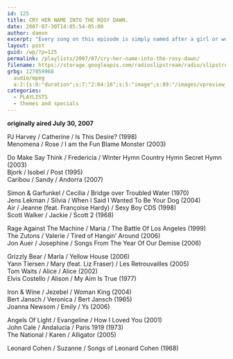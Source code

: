 ```yaml
---
id: 125
title: CRY HER NAME INTO THE ROSY DAWN.
date: 2007-07-30T14:05:54-05:00
author: damon
excerpt: "Every song on this episode is simply named after a girl or woman. That's it. No last names, no other words.  It would be considerably more challenging to do this with male names."
layout: post
guid: /wp/?p=125
permalink: /playlists/2007/07/cry-her-name-into-the-rosy-dawn/
filename: https://storage.googleapis.com/radioslipstream/radio/slipstream-s4e11.mp3
grbg: 127059968
  audio/mpeg
  a:2:{s:8:"duration";s:7:"2:04:16";s:5:"image";s:89:"/images/vpreview_center.png";}
categories:
  - PLAYLISTS
  - themes and specials
---
```


**originally aired July 30, 2007**

PJ Harvey / Catherine / Is This Desire? (1998)  
Menomena / Rose / I am the Fun Blame Monster (2003)

Do Make Say Think / Fredericia / Winter Hymn Country Hymn Secret Hymn (2003)  
Bjork / Isobel / Post (1995)  
Caribou / Sandy / Andorra (2007)

Simon & Garfunkel / Cecilia / Bridge over Troubled Water (1970)  
Jens Lekman / Silvia / When I Said I Wanted To Be Your Dog (2004)  
Air / Jeanne (feat. Françoise Hardy) / Sexy Boy CDS (1998)  
Scott Walker / Jackie / Scott 2 (1968)

Rage Against The Machine / Maria / The Battle Of Los Angeles (1999)  
The Zutons / Valerie / Tired of Hangin’ Around (2006)  
Jon Auer / Josephine / Songs From The Year Of Our Demise (2006)

Grizzly Bear / Marla / Yellow House (2006)  
Yann Tiersen / Mary (feat. Liz Fraser) / Les Retrouvailles (2005)  
Tom Waits / Alice / Alice (2002)  
Elvis Costello / Alison / My Aim Is True (1977)

Iron & Wine / Jezebel / Woman King (2004)  
Bert Jansch / Veronica / Bert Jansch (1965)  
Joanna Newsom / Emily / Ys (2006)

Angels Of Light / Evangeline / How I Loved You (2001)  
John Cale / Andalucia / Paris 1919 (1973)  
The National / Karen / Alligator (2005)

Leonard Cohen / Suzanne / Songs of Leonard Cohen (1968)
